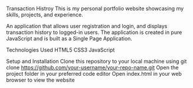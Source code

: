 Transaction Histroy
This is my personal portfolio website showcasing my skills, projects, and experience.

An application that allows user registration and login, and displays transaction history to logged-in users. The application is created in pure JavaScript and is built as a Single Page Application.

Technologies Used HTML5 CSS3 JavaScript

Setup and Installation Clone this repository to your local machine using git clone https://github.com/your-username/your-repo-name.git Open the project folder in your preferred code editor Open index.html in your web browser to view the website

